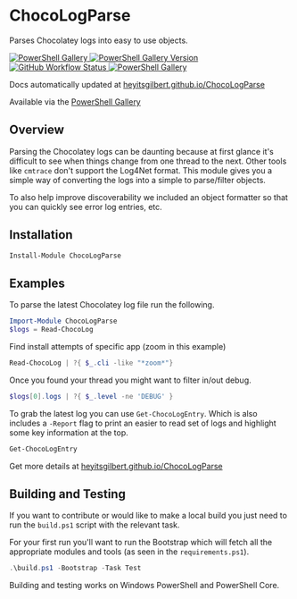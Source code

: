 # ChocoLogParse

Parses Chocolatey logs into easy to use objects.

[![PowerShell Gallery](https://img.shields.io/powershellgallery/dt/ChocoLogParse)
![PowerShell Gallery Version](https://img.shields.io/powershellgallery/v/ChocoLogParse)
![GitHub Workflow Status](https://img.shields.io/github/actions/workflow/status/HeyItsGilbert/ChocoLogParse/.github/workflows/CI.yaml?branch=main)
![PowerShell Gallery](https://img.shields.io/powershellgallery/p/ChocoLogParse)](https://www.powershellgallery.com/packages/ChocoLogParse/)

Docs automatically updated at [heyitsgilbert.github.io/ChocoLogParse](https://heyitsgilbert.github.io/ChocoLogParse/)

Available via the [PowerShell Gallery](https://www.powershellgallery.com/packages/ChocoLogParse/)

## Overview

Parsing the Chocolatey logs can be daunting because at first glance it's
difficult to see when things change from one thread to the next. Other tools
like `cmtrace` don't support the Log4Net format. This module gives you a simple
way of converting the logs into a simple to parse/filter objects.

To also help improve discoverability we included an object formatter so that you
can quickly see error log entries, etc.

## Installation

```powershell
Install-Module ChocoLogParse
```

## Examples

To parse the latest Chocolatey log file run the following.

```powershell
Import-Module ChocoLogParse
$logs = Read-ChocoLog
```

Find install attempts of specific app (zoom in this example)

```powershell
Read-ChocoLog | ?{ $_.cli -like "*zoom*"}
```

Once you found your thread you might want to filter in/out debug.

```powershell
$logs[0].logs | ?{ $_.level -ne 'DEBUG' }
```

To grab the latest log you can use `Get-ChocoLogEntry`. Which is also includes
a `-Report` flag to print an easier to read set of logs and highlight some
key information at the top.

```powershell
Get-ChocoLogEntry
```
Get more details at [heyitsgilbert.github.io/ChocoLogParse](https://heyitsgilbert.github.io/ChocoLogParse/)

## Building and Testing

If you want to contribute or would like to make a local build you just need to
run the `build.ps1` script with the relevant task.

For your first run you'll want to run the Bootstrap which will fetch all the
appropriate modules and tools (as seen in the `requirements.ps1`).

```powershell
.\build.ps1 -Bootstrap -Task Test
```

Building and testing works on Windows PowerShell and PowerShell Core.
